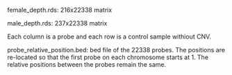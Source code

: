 female_depth.rds: 216x22338 matrix

male_depth.rds: 237x22338 matrix

Each column is a probe and each row is a control sample withiout CNV.


probe_relative_position.bed: bed file of the 22338 probes. The positions are re-located so that the first probe on each chromosome starts at 1. The relative positions between the probes remain the same.
